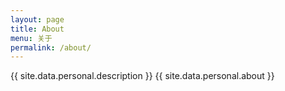```yaml
---
layout: page
title: About
menu: 关于
permalink: /about/
---
```


{{ site.data.personal.description }}
{{ site.data.personal.about }}
